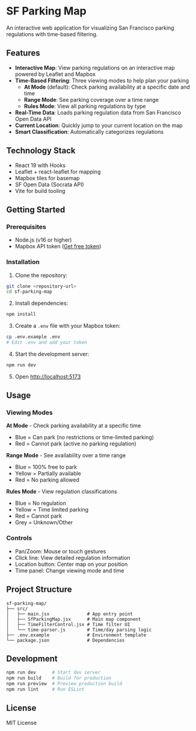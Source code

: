 # SF Parking Map

An interactive web application for visualizing San Francisco parking regulations with time-based filtering.

## Features

- **Interactive Map**: View parking regulations on an interactive map powered by Leaflet and Mapbox
- **Time-Based Filtering**: Three viewing modes to help plan your parking
  - **At Mode** (default): Check parking availability at a specific date and time
  - **Range Mode**: See parking coverage over a time range
  - **Rules Mode**: View all parking regulations by type
- **Real-Time Data**: Loads parking regulation data from San Francisco Open Data API
- **Current Location**: Quickly jump to your current location on the map
- **Smart Classification**: Automatically categorizes regulations

## Technology Stack

- React 19 with Hooks
- Leaflet + react-leaflet for mapping
- Mapbox tiles for basemap
- SF Open Data (Socrata API)
- Vite for build tooling

## Getting Started

### Prerequisites

- Node.js (v16 or higher)
- Mapbox API token ([Get free token](https://account.mapbox.com/))

### Installation

1. Clone the repository:
```bash
git clone <repository-url>
cd sf-parking-map
```

2. Install dependencies:
```bash
npm install
```

3. Create a `.env` file with your Mapbox token:
```bash
cp .env.example .env
# Edit .env and add your token
```

4. Start the development server:
```bash
npm run dev
```

5. Open [http://localhost:5173](http://localhost:5173)

## Usage

### Viewing Modes

**At Mode** - Check parking availability at a specific time
- Blue = Can park (no restrictions or time-limited parking)
- Red = Cannot park (active no parking regulation)

**Range Mode** - See availability over a time range
- Blue = 100% free to park
- Yellow = Partially available
- Red = No parking allowed

**Rules Mode** - View regulation classifications
- Blue = No regulation
- Yellow = Time limited parking
- Red = Cannot park
- Grey = Unknown/Other

### Controls

- Pan/Zoom: Mouse or touch gestures
- Click line: View detailed regulation information
- Location button: Center map on your position
- Time panel: Change viewing mode and time

## Project Structure

```
sf-parking-map/
├── src/
│   ├── main.jsx              # App entry point
│   ├── SfParkingMap.jsx      # Main map component
│   ├── TimeFilterControl.jsx # Time filter UI
│   └── time-parser.js        # Time/day parsing logic
├── .env.example              # Environment template
└── package.json              # Dependencies
```

## Development

```bash
npm run dev      # Start dev server
npm run build    # Build for production
npm run preview  # Preview production build
npm run lint     # Run ESLint
```

## License

MIT License
